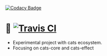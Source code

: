 [![Codacy Badge](https://api.codacy.com/project/badge/Grade/2ae692940b604d5f9270e934e4741ffa)](https://app.codacy.com/app/monadplus/dogs?utm_source=github.com&utm_medium=referral&utm_content=monadplus/dogs&utm_campaign=Badge_Grade_Settings)
# 🐶 [![Travis CI](https://travis-ci.org/monandplus/dogs.svg?branch=master)](https://travis-ci.org/monadplus/dogs)

- Experimental project with cats ecosystem. 
- Focusing on cats-core and cats-effect
